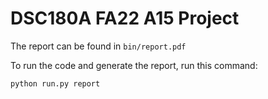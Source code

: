 # DSC180A FA22 A15 Project

The report can be found in `bin/report.pdf`

To run the code and generate the report, run this command:

`python run.py report`
